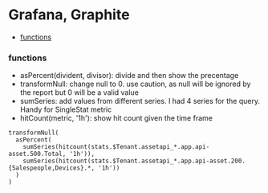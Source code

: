 # Grafana, Graphite

* [functions](#functions)

### functions

* asPercent(divident, divisor): divide and then show the precentage
* transformNull: change null to 0. use caution, as null will be ignored by the report but 0 will be a valid value
* sumSeries: add values from different series. I had 4 series for the query. Handy for SingleStat metric
* hitCount(metric, '1h'): show hit count given the time frame

```
transformNull(
  asPercent(
    sumSeries(hitcount(stats.$Tenant.assetapi_*.app.api-asset.500.Total, '1h')), 
    sumSeries(hitcount(stats.$Tenant.assetapi_*.app.api-asset.200.{Salespeople,Devices}.*, '1h'))
  )
)
```
